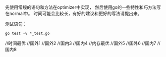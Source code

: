 先使用常规的语句和方法在optimizer中实现，
然后使用go的一些特性和巧方法写在normal中。
时间可能会比较长，有好的建议和更好的写法请提出来。

测试语句：

`go test -v *_test.go `

//时间最优
//国外1
//国外2
//国内3
//国内4
//内存最优
//国外5
//国外6
//国内7
//国内8

